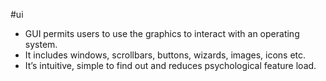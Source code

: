 #ui 

- GUI permits users to use the graphics to interact with an operating system.
- It includes windows, scrollbars, buttons, wizards, images, icons etc.
- It’s intuitive, simple to find out and reduces psychological feature load.